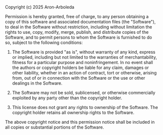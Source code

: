 Copyright (c) 2025 Aron-Arboleda

Permission is hereby granted, free of charge, to any person obtaining a copy
of this software and associated documentation files (the "Software"), to deal
in the Software without restriction, including without limitation the rights
to use, copy, modify, merge, publish, and distribute copies of the Software,
and to permit persons to whom the Software is furnished to do so, subject to
the following conditions:

1.  The Software is provided "as is", without warranty of any kind, express or
    implied, including but not limited to the warranties of merchantability,
    fitness for a particular purpose and noninfringement. In no event shall the
    authors or copyright holders be liable for any claim, damages or other
    liability, whether in an action of contract, tort or otherwise, arising from,
    out of or in connection with the Software or the use or other dealings in the
    Software.

2.  The Software may not be sold, sublicensed, or otherwise commercially exploited
    by any party other than the copyright holder.

3.  This license does not grant any rights to ownership of the Software. The
    copyright holder retains all ownership rights to the Software.

The above copyright notice and this permission notice shall be included in all
copies or substantial portions of the Software.
